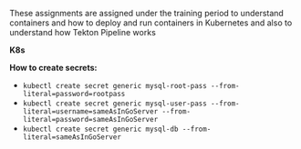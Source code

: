 These assignments are assigned under the training period to understand containers and how to deploy and run containers in Kubernetes and also to understand how Tekton Pipeline works

**K8s**

**How to create secrets:**

- `kubectl create secret generic mysql-root-pass --from-literal=password=rootpass`
- `kubectl create secret generic mysql-user-pass --from-literal=username=sameAsInGoServer --from-literal=password=sameAsInGoServer`
- `kubectl create secret generic mysql-db --from-literal=sameAsInGoServer`
